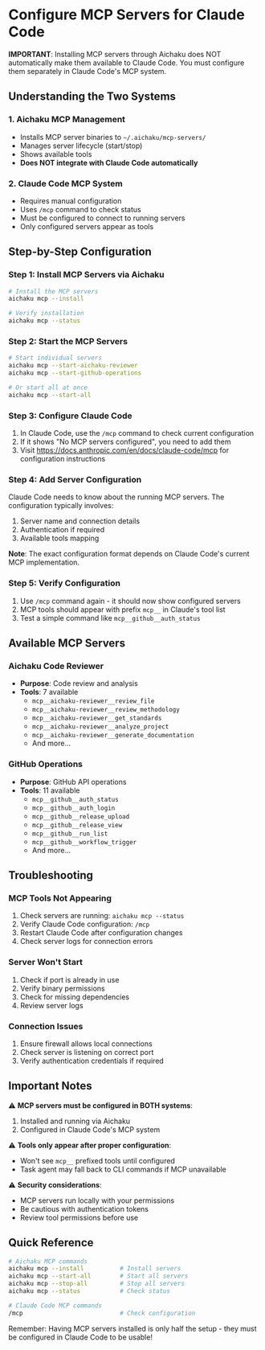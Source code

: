 # Configure MCP Servers for Claude Code

**IMPORTANT**: Installing MCP servers through Aichaku does NOT automatically make them available to Claude Code. You must configure them separately in Claude Code's MCP system.

## Understanding the Two Systems

### 1. Aichaku MCP Management
- Installs MCP server binaries to `~/.aichaku/mcp-servers/`
- Manages server lifecycle (start/stop)
- Shows available tools
- **Does NOT integrate with Claude Code automatically**

### 2. Claude Code MCP System
- Requires manual configuration
- Uses `/mcp` command to check status
- Must be configured to connect to running servers
- Only configured servers appear as tools

## Step-by-Step Configuration

### Step 1: Install MCP Servers via Aichaku

```bash
# Install the MCP servers
aichaku mcp --install

# Verify installation
aichaku mcp --status
```

### Step 2: Start the MCP Servers

```bash
# Start individual servers
aichaku mcp --start-aichaku-reviewer
aichaku mcp --start-github-operations

# Or start all at once
aichaku mcp --start-all
```

### Step 3: Configure Claude Code

1. In Claude Code, use the `/mcp` command to check current configuration
2. If it shows "No MCP servers configured", you need to add them
3. Visit https://docs.anthropic.com/en/docs/claude-code/mcp for configuration instructions

### Step 4: Add Server Configuration

Claude Code needs to know about the running MCP servers. The configuration typically involves:

1. Server name and connection details
2. Authentication if required
3. Available tools mapping

**Note**: The exact configuration format depends on Claude Code's current MCP implementation.

### Step 5: Verify Configuration

1. Use `/mcp` command again - it should now show configured servers
2. MCP tools should appear with prefix `mcp__` in Claude's tool list
3. Test a simple command like `mcp__github__auth_status`

## Available MCP Servers

### Aichaku Code Reviewer
- **Purpose**: Code review and analysis
- **Tools**: 7 available
  - `mcp__aichaku-reviewer__review_file`
  - `mcp__aichaku-reviewer__review_methodology`
  - `mcp__aichaku-reviewer__get_standards`
  - `mcp__aichaku-reviewer__analyze_project`
  - `mcp__aichaku-reviewer__generate_documentation`
  - And more...

### GitHub Operations
- **Purpose**: GitHub API operations
- **Tools**: 11 available
  - `mcp__github__auth_status`
  - `mcp__github__auth_login`
  - `mcp__github__release_upload`
  - `mcp__github__release_view`
  - `mcp__github__run_list`
  - `mcp__github__workflow_trigger`
  - And more...

## Troubleshooting

### MCP Tools Not Appearing
1. Check servers are running: `aichaku mcp --status`
2. Verify Claude Code configuration: `/mcp`
3. Restart Claude Code after configuration changes
4. Check server logs for connection errors

### Server Won't Start
1. Check if port is already in use
2. Verify binary permissions
3. Check for missing dependencies
4. Review server logs

### Connection Issues
1. Ensure firewall allows local connections
2. Check server is listening on correct port
3. Verify authentication credentials if required

## Important Notes

⚠️ **MCP servers must be configured in BOTH systems**:
1. Installed and running via Aichaku
2. Configured in Claude Code's MCP system

⚠️ **Tools only appear after proper configuration**:
- Won't see `mcp__` prefixed tools until configured
- Task agent may fall back to CLI commands if MCP unavailable

⚠️ **Security considerations**:
- MCP servers run locally with your permissions
- Be cautious with authentication tokens
- Review tool permissions before use

## Quick Reference

```bash
# Aichaku MCP commands
aichaku mcp --install          # Install servers
aichaku mcp --start-all        # Start all servers
aichaku mcp --stop-all         # Stop all servers
aichaku mcp --status           # Check status

# Claude Code MCP commands
/mcp                           # Check configuration
```

Remember: Having MCP servers installed is only half the setup - they must be configured in Claude Code to be usable!